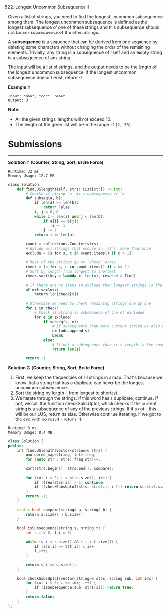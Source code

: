 522. Longest Uncommon Subsequence II

Given a list of strings, you need to find the longest uncommon subsequence among them. The longest uncommon subsequence is defined as the longest subsequence of one of these strings and this subsequence should not be any subsequence of the other strings.

A **subsequence** is a sequence that can be derived from one sequence by deleting some characters without changing the order of the remaining elements. Trivially, any string is a subsequence of itself and an empty string is a subsequence of any string.

The input will be a list of strings, and the output needs to be the length of the longest uncommon subsequence. If the longest uncommon subsequence doesn't exist, return -1.

**Example 1:**
```
Input: "aba", "cdc", "eae"
Output: 3
```

**Note:**

* All the given strings' lengths will not exceed 10.
* The length of the given list will be in the range of `[2, 50]`.

# Submissions
---
**Solution 1: (Counter, String, Sort, Brute Force)**
```
Runtime: 32 ms
Memory Usage: 12.7 MB
```
```python
class Solution:
    def findLUSlength(self, strs: List[str]) -> int:
        # Checks if string `a` is a subsequence of `b`
        def subseq(a, b):
            if len(a) >= len(b):
                return False
            i, j = 0, 0
            while i < len(a) and j < len(b):
                if a[i] == b[j]:
                    i += 1
                j += 1
            return i == len(a)
        
        count = collections.Counter(strs)
        # Exlude all strings that occure in `strs` more than once
        exclude = [s for s, c in count.items() if c > 1]
        
        # Rest of the strings go to `check` array
        check = [s for s, c in count.items() if c == 1]
        # Sort by length from longest to shortest
        check.sort(key = lambda x: len(x), reverse = True)
        
        # If there are no items in exclude than longest strings is the answer
        if not exclude:
            return len(check[0])
        
        # Otherwise we need to check remaining strings one by one
        for s in check:
            # Check if string is subsequece of one of excluded
            for e in exclude:
                if subseq(s, e):
                    # If subsequence than mark current string as also exluded and go to next one
                    exclude.append(s)
                    break
                else:
                    # If not a subsequence than it's length is the answer
                    return len(s)
        
        return -1
```

**Solution 2: (Counter, String, Sort, Brute Force)**

1. First, we keep the frequencies of all strings in a map. That's because we know that a string that has a duplicate can never be the longest uncommon subsequence.
1. Sort the string by length - from longest to shortest.
1. We iterate through the strings. If this word has a duplicate, continue.
  If not, we call the function checkSubsUptoI, which checks if the current string is a subsequence of any of the previous strings. 
  If it's not - this will be our LUS, return its size.
  Otherwise continue iterating.
  If we got to the end with no result - return -1.

```
Runtime: 3 ms
Memory Usage: 8.4 MB
```
```c++
class Solution {
public:
    int findLUSlength(vector<string>& strs) {
        unordered_map<string, int> freq;
        for (auto str : strs) freq[str]++;
        
        sort(strs.begin(), strs.end(), compare);
        
        for (int i = 0; i < strs.size(); i++) {
            if (freq[strs[i]] > 1) continue;
            if (!checkSubsUptoI(strs, strs[i], i-1)) return strs[i].size();
        }
        return -1;
    }
    
    static bool compare(string& a, string& b) {
        return a.size() > b.size();
    }
    
    bool isSubsequence(string s, string t) {
        int s_i = 0, t_i = 0;
        
        while (s_i < s.size() && t_i < t.size()) {
            if (s[s_i] == t[t_i]) s_i++; 
            t_i++;
        }
        
        return s_i == s.size();
    }
    
    bool checkSubsUptoI(vector<string>& strs, string sub, int idx) {
        for (int i = 0; i <= idx; i++) {
            if (isSubsequence(sub, strs[i])) return true;
        }
        return false;
    }
};
```
